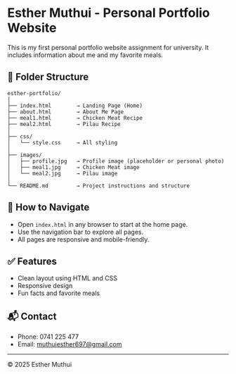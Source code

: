 # Esther Muthui - Personal Portfolio Website

This is my first personal portfolio website assignment for university.
It includes information about me and my favorite meals.

## 📁 Folder Structure
```
esther-portfolio/
│
├── index.html        → Landing Page (Home)
├── about.html        → About Me Page
├── meal1.html        → Chicken Meat Recipe
├── meal2.html        → Pilau Recipe
│
├── css/
│   └── style.css     → All styling
│
├── images/
│   ├── profile.jpg   → Profile image (placeholder or personal photo)
│   ├── meal1.jpg     → Chicken Meat image
│   └── meal2.jpg     → Pilau image
│
└── README.md         → Project instructions and structure
```

## 🧭 How to Navigate
- Open `index.html` in any browser to start at the home page.
- Use the navigation bar to explore all pages.
- All pages are responsive and mobile-friendly.

## ✅ Features
- Clean layout using HTML and CSS
- Responsive design
- Fun facts and favorite meals

## 📬 Contact
- Phone: 0741 225 477
- Email: muthuiesther697@gmail.com

---
© 2025 Esther Muthui